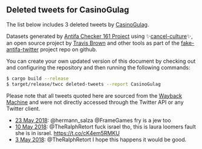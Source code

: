 ## Deleted tweets for CasinoGulag

The list below includes 3 deleted tweets by
[CasinoGulag](https://twitter.com/CasinoGulag).



Datasets generated by [Antifa Checker 161 Project](https://twitter.com/antifacheck161) using ✨[cancel-culture](https://github.com/travisbrown/cancel-culture)✨, an open source project by 
[Travis Brown](https://twitter.com/travisbrown) and other tools as part of the 
[fake-antifa-twitter](https://github.com/antifacheck161/fake-antifa-twitter) project repo on github.

You can create your own updated version of this document by checking out and configuring the
repository and then running the following commands:

```bash
$ cargo build --release
$ target/release/twcc deleted-tweets --report CasinoGulag
```

Please note that all tweets quoted here are sourced from the
[Wayback Machine](https://web.archive.org) and were not directly accessed through the Twitter API or
any Twitter client.

* [23 May 2018](https://web.archive.org/web/20180523031133/https://twitter.com/CasinoGulag/status/999125654972063745): @hermann_salza @FrameGames fry is a jew too <!--999125654972063745-->
* [10 May 2018](https://web.archive.org/web/20180510013238/https://twitter.com/CasinoGulag/status/994389719516614656): @TheRalphRetort fuck israel tho, this is laura loomers fault she is in israel.   https://t.co/cK4em5RMKU <!--994389719516614656-->
* [ 3 May 2018](https://web.archive.org/web/20180503210204/https://twitter.com/CasinoGulag/status/992147302012866560): @TheRalphRetort I hope this happens it would be good. <!--992147302012866560-->
